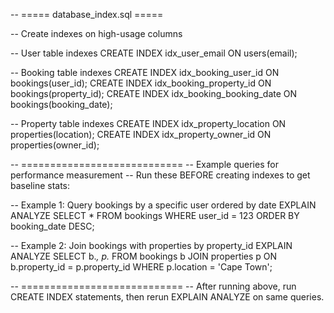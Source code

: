 -- ===== database_index.sql =====

-- Create indexes on high-usage columns

-- User table indexes
CREATE INDEX idx_user_email ON users(email);

-- Booking table indexes
CREATE INDEX idx_booking_user_id ON bookings(user_id);
CREATE INDEX idx_booking_property_id ON bookings(property_id);
CREATE INDEX idx_booking_booking_date ON bookings(booking_date);

-- Property table indexes
CREATE INDEX idx_property_location ON properties(location);
CREATE INDEX idx_property_owner_id ON properties(owner_id);


-- ============================
-- Example queries for performance measurement
-- Run these BEFORE creating indexes to get baseline stats:

-- Example 1: Query bookings by a specific user ordered by date
EXPLAIN ANALYZE
SELECT *
FROM bookings
WHERE user_id = 123
ORDER BY booking_date DESC;

-- Example 2: Join bookings with properties by property_id
EXPLAIN ANALYZE
SELECT b.*, p.*
FROM bookings b
JOIN properties p ON b.property_id = p.property_id
WHERE p.location = 'Cape Town';

-- ============================
-- After running above, run CREATE INDEX statements, then rerun EXPLAIN ANALYZE on same queries.
